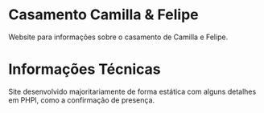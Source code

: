 # Casamento Camilla & Felipe
Website para informações sobre o casamento de Camilla e Felipe.

# Informações Técnicas
Site desenvolvido majoritariamente de forma estática com alguns detalhes em PHPl, como a confirmação de presença.
